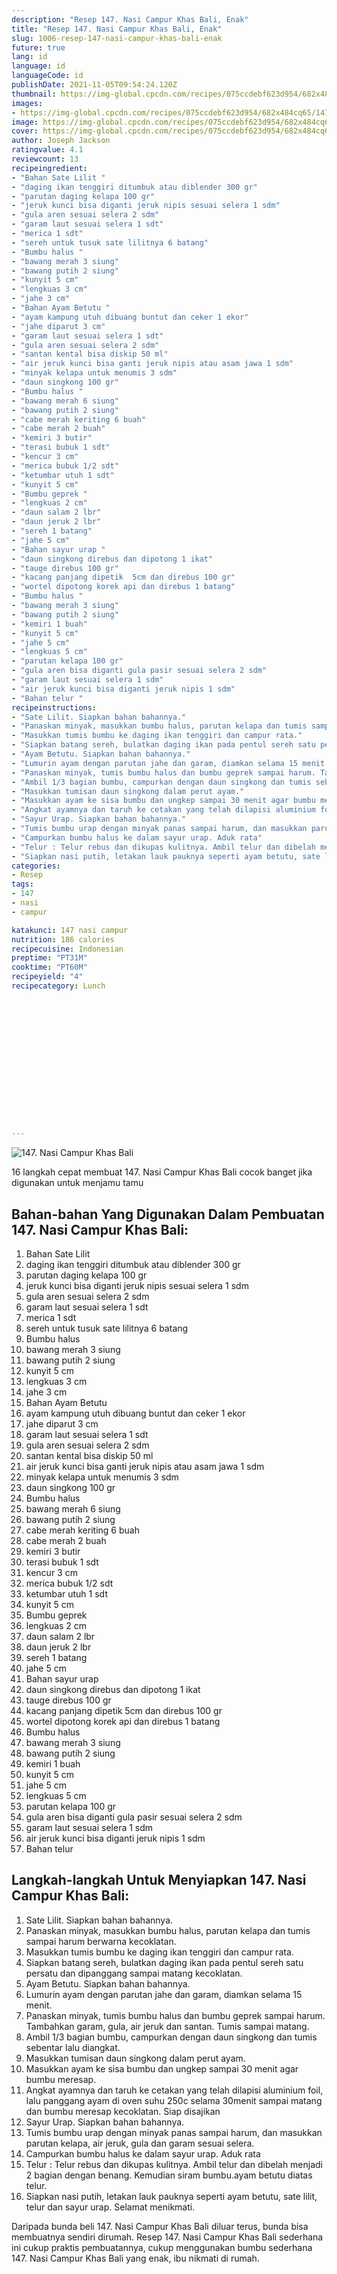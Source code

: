 ```yaml
---
description: "Resep 147. Nasi Campur Khas Bali, Enak"
title: "Resep 147. Nasi Campur Khas Bali, Enak"
slug: 1006-resep-147-nasi-campur-khas-bali-enak
future: true
lang: id
language: id
languageCode: id
publishDate: 2021-11-05T09:54:24.120Z 
thumbnail: https://img-global.cpcdn.com/recipes/075ccdebf623d954/682x484cq65/147-nasi-campur-khas-bali-foto-resep-utama.webp
images:
- https://img-global.cpcdn.com/recipes/075ccdebf623d954/682x484cq65/147-nasi-campur-khas-bali-foto-resep-utama.webp
image: https://img-global.cpcdn.com/recipes/075ccdebf623d954/682x484cq65/147-nasi-campur-khas-bali-foto-resep-utama.webp
cover: https://img-global.cpcdn.com/recipes/075ccdebf623d954/682x484cq65/147-nasi-campur-khas-bali-foto-resep-utama.webp
author: Joseph Jackson
ratingvalue: 4.1
reviewcount: 13
recipeingredient:
- "Bahan Sate Lilit "
- "daging ikan tenggiri ditumbuk atau diblender 300 gr"
- "parutan daging kelapa 100 gr"
- "jeruk kunci bisa diganti jeruk nipis sesuai selera 1 sdm"
- "gula aren sesuai selera 2 sdm"
- "garam laut sesuai selera 1 sdt"
- "merica 1 sdt"
- "sereh untuk tusuk sate lilitnya 6 batang"
- "Bumbu halus "
- "bawang merah 3 siung"
- "bawang putih 2 siung"
- "kunyit 5 cm"
- "lengkuas 3 cm"
- "jahe 3 cm"
- "Bahan Ayam Betutu "
- "ayam kampung utuh dibuang buntut dan ceker 1 ekor"
- "jahe diparut 3 cm"
- "garam laut sesuai selera 1 sdt"
- "gula aren sesuai selera 2 sdm"
- "santan kental bisa diskip 50 ml"
- "air jeruk kunci bisa ganti jeruk nipis atau asam jawa 1 sdm"
- "minyak kelapa untuk menumis 3 sdm"
- "daun singkong 100 gr"
- "Bumbu halus "
- "bawang merah 6 siung"
- "bawang putih 2 siung"
- "cabe merah keriting 6 buah"
- "cabe merah 2 buah"
- "kemiri 3 butir"
- "terasi bubuk 1 sdt"
- "kencur 3 cm"
- "merica bubuk 1/2 sdt"
- "ketumbar utuh 1 sdt"
- "kunyit 5 cm"
- "Bumbu geprek "
- "lengkuas 2 cm"
- "daun salam 2 lbr"
- "daun jeruk 2 lbr"
- "sereh 1 batang"
- "jahe 5 cm"
- "Bahan sayur urap "
- "daun singkong direbus dan dipotong 1 ikat"
- "tauge direbus 100 gr"
- "kacang panjang dipetik  5cm dan direbus 100 gr"
- "wortel dipotong korek api dan direbus 1 batang"
- "Bumbu halus "
- "bawang merah 3 siung"
- "bawang putih 2 siung"
- "kemiri 1 buah"
- "kunyit 5 cm"
- "jahe 5 cm"
- "lengkuas 5 cm"
- "parutan kelapa 100 gr"
- "gula aren bisa diganti gula pasir sesuai selera 2 sdm"
- "garam laut sesuai selera 1 sdm"
- "air jeruk kunci bisa diganti jeruk nipis 1 sdm"
- "Bahan telur "
recipeinstructions:
- "Sate Lilit. Siapkan bahan bahannya."
- "Panaskan minyak, masukkan bumbu halus, parutan kelapa dan tumis sampai harum berwarna kecoklatan."
- "Masukkan tumis bumbu ke daging ikan tenggiri dan campur rata."
- "Siapkan batang sereh, bulatkan daging ikan pada pentul sereh satu persatu dan dipanggang sampai matang kecoklatan."
- "Ayam Betutu. Siapkan bahan bahannya."
- "Lumurin ayam dengan parutan jahe dan garam, diamkan selama 15 menit."
- "Panaskan minyak, tumis bumbu halus dan bumbu geprek sampai harum. Tambahkan garam, gula, air jeruk dan santan. Tumis sampai matang."
- "Ambil 1/3 bagian bumbu, campurkan dengan daun singkong dan tumis sebentar lalu diangkat."
- "Masukkan tumisan daun singkong dalam perut ayam."
- "Masukkan ayam ke sisa bumbu dan ungkep sampai 30 menit agar bumbu meresap."
- "Angkat ayamnya dan taruh ke cetakan yang telah dilapisi aluminium foil, lalu panggang ayam di oven suhu 250c selama 30menit sampai matang dan bumbu meresap kecoklatan. Siap disajikan"
- "Sayur Urap. Siapkan bahan bahannya."
- "Tumis bumbu urap dengan minyak panas sampai harum, dan masukkan parutan kelapa, air jeruk, gula dan garam sesuai selera."
- "Campurkan bumbu halus ke dalam sayur urap. Aduk rata"
- "Telur : Telur rebus dan dikupas kulitnya. Ambil telur dan dibelah menjadi 2 bagian dengan benang. Kemudian siram bumbu.ayam betutu diatas telur."
- "Siapkan nasi putih, letakan lauk pauknya seperti ayam betutu, sate lilit, telur dan sayur urap. Selamat menikmati."
categories:
- Resep
tags:
- 147
- nasi
- campur

katakunci: 147 nasi campur 
nutrition: 186 calories
recipecuisine: Indonesian
preptime: "PT31M"
cooktime: "PT60M"
recipeyield: "4"
recipecategory: Lunch


     
    
    
    
    
    
    
    
    
    
    
      
    
---
```



![147. Nasi Campur Khas Bali](https://img-global.cpcdn.com/recipes/075ccdebf623d954/682x484cq65/147-nasi-campur-khas-bali-foto-resep-utama.webp)

16 langkah cepat membuat  147. Nasi Campur Khas Bali cocok banget jika digunakan untuk menjamu tamu

<!--inarticleads1-->

## Bahan-bahan Yang Digunakan Dalam Pembuatan 147. Nasi Campur Khas Bali:

1. Bahan Sate Lilit 
1. daging ikan tenggiri ditumbuk atau diblender 300 gr
1. parutan daging kelapa 100 gr
1. jeruk kunci bisa diganti jeruk nipis sesuai selera 1 sdm
1. gula aren sesuai selera 2 sdm
1. garam laut sesuai selera 1 sdt
1. merica 1 sdt
1. sereh untuk tusuk sate lilitnya 6 batang
1. Bumbu halus 
1. bawang merah 3 siung
1. bawang putih 2 siung
1. kunyit 5 cm
1. lengkuas 3 cm
1. jahe 3 cm
1. Bahan Ayam Betutu 
1. ayam kampung utuh dibuang buntut dan ceker 1 ekor
1. jahe diparut 3 cm
1. garam laut sesuai selera 1 sdt
1. gula aren sesuai selera 2 sdm
1. santan kental bisa diskip 50 ml
1. air jeruk kunci bisa ganti jeruk nipis atau asam jawa 1 sdm
1. minyak kelapa untuk menumis 3 sdm
1. daun singkong 100 gr
1. Bumbu halus 
1. bawang merah 6 siung
1. bawang putih 2 siung
1. cabe merah keriting 6 buah
1. cabe merah 2 buah
1. kemiri 3 butir
1. terasi bubuk 1 sdt
1. kencur 3 cm
1. merica bubuk 1/2 sdt
1. ketumbar utuh 1 sdt
1. kunyit 5 cm
1. Bumbu geprek 
1. lengkuas 2 cm
1. daun salam 2 lbr
1. daun jeruk 2 lbr
1. sereh 1 batang
1. jahe 5 cm
1. Bahan sayur urap 
1. daun singkong direbus dan dipotong 1 ikat
1. tauge direbus 100 gr
1. kacang panjang dipetik  5cm dan direbus 100 gr
1. wortel dipotong korek api dan direbus 1 batang
1. Bumbu halus 
1. bawang merah 3 siung
1. bawang putih 2 siung
1. kemiri 1 buah
1. kunyit 5 cm
1. jahe 5 cm
1. lengkuas 5 cm
1. parutan kelapa 100 gr
1. gula aren bisa diganti gula pasir sesuai selera 2 sdm
1. garam laut sesuai selera 1 sdm
1. air jeruk kunci bisa diganti jeruk nipis 1 sdm
1. Bahan telur 



<!--inarticleads2-->

## Langkah-langkah Untuk Menyiapkan 147. Nasi Campur Khas Bali:

1. Sate Lilit. Siapkan bahan bahannya.
1. Panaskan minyak, masukkan bumbu halus, parutan kelapa dan tumis sampai harum berwarna kecoklatan.
1. Masukkan tumis bumbu ke daging ikan tenggiri dan campur rata.
1. Siapkan batang sereh, bulatkan daging ikan pada pentul sereh satu persatu dan dipanggang sampai matang kecoklatan.
1. Ayam Betutu. Siapkan bahan bahannya.
1. Lumurin ayam dengan parutan jahe dan garam, diamkan selama 15 menit.
1. Panaskan minyak, tumis bumbu halus dan bumbu geprek sampai harum. Tambahkan garam, gula, air jeruk dan santan. Tumis sampai matang.
1. Ambil 1/3 bagian bumbu, campurkan dengan daun singkong dan tumis sebentar lalu diangkat.
1. Masukkan tumisan daun singkong dalam perut ayam.
1. Masukkan ayam ke sisa bumbu dan ungkep sampai 30 menit agar bumbu meresap.
1. Angkat ayamnya dan taruh ke cetakan yang telah dilapisi aluminium foil, lalu panggang ayam di oven suhu 250c selama 30menit sampai matang dan bumbu meresap kecoklatan. Siap disajikan
1. Sayur Urap. Siapkan bahan bahannya.
1. Tumis bumbu urap dengan minyak panas sampai harum, dan masukkan parutan kelapa, air jeruk, gula dan garam sesuai selera.
1. Campurkan bumbu halus ke dalam sayur urap. Aduk rata
1. Telur : Telur rebus dan dikupas kulitnya. Ambil telur dan dibelah menjadi 2 bagian dengan benang. Kemudian siram bumbu.ayam betutu diatas telur.
1. Siapkan nasi putih, letakan lauk pauknya seperti ayam betutu, sate lilit, telur dan sayur urap. Selamat menikmati.




Daripada bunda beli  147. Nasi Campur Khas Bali  diluar terus, bunda  bisa membuatnya sendiri dirumah. Resep  147. Nasi Campur Khas Bali  sederhana ini cukup praktis pembuatannya, cukup menggunakan bumbu sederhana  147. Nasi Campur Khas Bali  yang enak, ibu nikmati di rumah.
